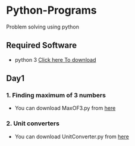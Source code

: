 # Python-Programs
Problem solving using python

## Required Software
- python 3 [Click here To download](https://www.python.org/downloads/)

## Day1
### 1. Finding maximum of 3 numbers

- You can download MaxOF3.py from [here](https://github.com/SkBadulla/Python-Programs/blob/master/MaxOf3.py)

### 2. Unit converters

- You can download UnitConverter.py from [here](https://github.com/SkBadulla/Python-Programs/blob/master/UnitConverter.py)
